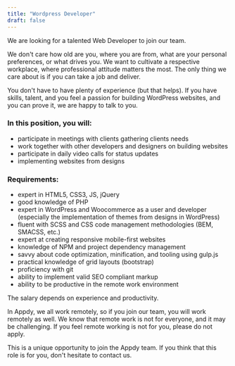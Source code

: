 ```yaml
---
title: "Wordpress Developer"
draft: false
---
```


We are looking for a talented Web Developer to join our team.

We don't care how old are you, where you are from, what are your personal preferences, or what drives you. We want to cultivate a respective workplace, where professional attitude matters the most. The only thing we care about is if you can take a job and deliver.
    
You don't have to have plenty of experience (but that helps). If you have skills, talent, and you feel a passion for building WordPress websites, and you can prove it, we are happy to talk to you.

### In this position, you will:

- participate in meetings with clients gathering clients needs
- work together with other developers and designers on building websites
- participate in daily video calls for status updates
- implementing websites from designs

### Requirements:

- expert in HTML5, CSS3, JS, jQuery
- good knowledge of PHP
- expert in WordPress and Woocommerce as a user and developer (especially the implementation of themes from designs in WordPress)
- fluent with SCSS and CSS code management methodologies (BEM, SMACSS, etc.)
- expert at creating responsive mobile-first websites
- knowledge of NPM and project dependency management
- savvy about code optimization, minification, and tooling using gulp.js
- practical knowledge of grid layouts (bootstrap)
- proficiency with git
- ability to implement valid SEO compliant markup
- ability to be productive in the remote work environment
   
The salary depends on experience and productivity.

In Appdy, we all work remotely, so if you join our team, you will work remotely as well. We know that remote work is not for everyone, and it may be challenging. If you feel remote working is not for you, please do not apply.

This is a unique opportunity to join the Appdy team. If you think that this role is for you, don't hesitate to contact us.
